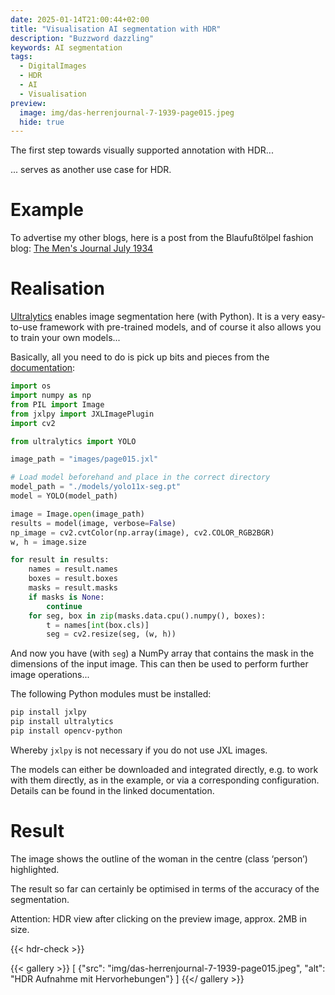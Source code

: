 ```yaml
---
date: 2025-01-14T21:00:44+02:00
title: "Visualisation AI segmentation with HDR"
description: "Buzzword dazzling"
keywords: AI segmentation
tags:
  - DigitalImages
  - HDR
  - AI
  - Visualisation
preview:
  image: img/das-herrenjournal-7-1939-page015.jpeg
  hide: true
---
```


The first step towards visually supported annotation with HDR...
<!--more-->

... serves as another use case for HDR.

# Example

To advertise my other blogs, here is a post from the Blaufußtölpel fashion blog: [The Men's Journal July 1934](https://xn--blaufusstlpel-qmb.de/post/das-herrenjournal-7-1939/)

# Realisation

[Ultralytics](https://www.ultralytics.com/de) enables image segmentation here (with Python). It is a very easy-to-use framework with pre-trained models, and of course it also allows you to train your own models...

Basically, all you need to do is pick up bits and pieces from the [documentation](https://docs.ultralytics.com/tasks/segment/):

```python
import os
import numpy as np
from PIL import Image
from jxlpy import JXLImagePlugin
import cv2

from ultralytics import YOLO

image_path = "images/page015.jxl"

# Load model beforehand and place in the correct directory
model_path = "./models/yolo11x-seg.pt"
model = YOLO(model_path)

image = Image.open(image_path)
results = model(image, verbose=False)
np_image = cv2.cvtColor(np.array(image), cv2.COLOR_RGB2BGR)
w, h = image.size

for result in results:
    names = result.names
    boxes = result.boxes
    masks = result.masks
    if masks is None:
        continue
    for seg, box in zip(masks.data.cpu().numpy(), boxes):
        t = names[int(box.cls)]
        seg = cv2.resize(seg, (w, h))

```

And now you have (with `seg`) a NumPy array that contains the mask in the dimensions of the input image. This can then be used to perform further image operations...

The following Python modules must be installed:

```bash
pip install jxlpy
pip install ultralytics
pip install opencv-python
```

Whereby `jxlpy` is not necessary if you do not use JXL images.

The models can either be downloaded and integrated directly, e.g. to work with them directly, as in the example, or via a corresponding configuration. Details can be found in the linked documentation.

# Result

The image shows the outline of the woman in the centre (class ‘person’) highlighted.

The result so far can certainly be optimised in terms of the accuracy of the segmentation.

Attention: HDR view after clicking on the preview image, approx. 2MB in size.

{{< hdr-check >}}

{{< gallery >}}
[
  {"src": "img/das-herrenjournal-7-1939-page015.jpeg", "alt": "HDR Aufnahme mit Hervorhebungen"}
]
{{</ gallery >}}
